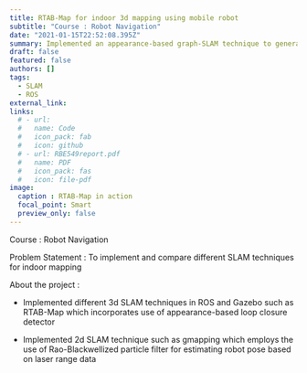 ```yaml
---
title: RTAB-Map for indoor 3d mapping using mobile robot
subtitle: "Course : Robot Navigation"
date: "2021-01-15T22:52:08.395Z"
summary: Implemented an appearance-based graph-SLAM technique to generate a 3d map of indoor environment using turtlebot
draft: false
featured: false
authors: []
tags:
  - SLAM
  - ROS
external_link: 
links:
  # - url: 
  #   name: Code
  #   icon_pack: fab
  #   icon: github
  # - url: RBE549report.pdf 
  #   name: PDF
  #   icon_pack: fas
  #   icon: file-pdf
image:
  caption : RTAB-Map in action
  focal_point: Smart
  preview_only: false
---
```

Course : Robot Navigation

Problem Statement : To implement and compare different SLAM techniques for indoor mapping

About the project : 

* Implemented different 3d SLAM techniques in ROS and Gazebo such as RTAB-Map which incorporates use of appearance-based loop closure detector

* Implemented 2d SLAM technique such as gmapping which employs the use of Rao-Blackwellized particle filter for estimating robot pose based on laser range data


